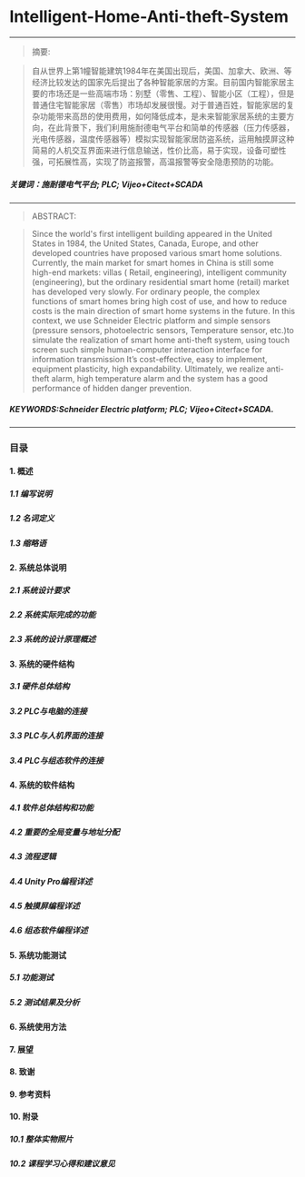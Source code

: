 # Intelligent-Home-Anti-theft-System
---
> 摘要:

> 自从世界上第1幢智能建筑1984年在美国出现后，美国、加拿大、欧洲、等经济比较发达的国家先后提出了各种智能家居的方案。目前国内智能家居主要的市场还是一些高端市场：别墅（零售、工程）、智能小区（工程），但是普通住宅智能家居（零售）市场却发展很慢。对于普通百姓，智能家居的复杂功能带来高昂的使用费用，如何降低成本，是未来智能家居系统的主要方向，在此背景下，我们利用施耐德电气平台和简单的传感器（压力传感器，光电传感器，温度传感器等）模拟实现智能家居防盗系统，运用触摸屏这种简易的人机交互界面来进行信息输送，性价比高，易于实现，设备可塑性强，可拓展性高，实现了防盗报警，高温报警等安全隐患预防的功能。
##### 关键词：施耐德电气平台;  PLC; Vijeo+Citect+SCADA
---
> ABSTRACT:

> Since the world's first intelligent building appeared in the United States in 1984, the United States, Canada, Europe, and other developed countries have proposed various smart home solutions. Currently, the main market for smart homes in China is still some high-end markets: villas ( Retail, engineering), intelligent community (engineering), but the ordinary residential smart home (retail) market has developed very slowly. For ordinary people, the complex functions of smart homes bring high cost of use, and how to reduce costs is the main direction of smart home systems in the future. In this context, we use Schneider Electric platform and simple sensors (pressure sensors, photoelectric sensors, Temperature sensor, etc.)to simulate the realization of smart home anti-theft system, using touch screen such simple human-computer interaction interface for information transmission It’s cost-effective, easy to implement, equipment plasticity, high expandability. Ultimately, we realize anti-theft alarm, high temperature alarm and the system has a good performance of hidden danger prevention.
##### KEYWORDS:Schneider Electric platform; PLC; Vijeo+Citect+SCADA.
---
### 目录
#### 1. 概述
##### 1.1 编写说明
##### 1.2 名词定义
##### 1.3 缩略语
#### 2. 系统总体说明
##### 2.1 系统设计要求
##### 2.2 系统实际完成的功能
##### 2.3 系统的设计原理概述
#### 3. 系统的硬件结构
##### 3.1 硬件总体结构
##### 3.2 PLC与电脑的连接
##### 3.3 PLC与人机界面的连接
##### 3.4 PLC与组态软件的连接
#### 4. 系统的软件结构
##### 4.1 软件总体结构和功能
##### 4.2 重要的全局变量与地址分配
##### 4.3 流程逻辑
##### 4.4 Unity Pro编程详述
##### 4.5 触摸屏编程详述
##### 4.6 组态软件编程详述
#### 5. 系统功能测试
##### 5.1 功能测试
##### 5.2 测试结果及分析
#### 6. 系统使用方法
#### 7. 展望
#### 8. 致谢
#### 9. 参考资料
#### 10. 附录
##### 10.1 整体实物照片
##### 10.2 课程学习心得和建议意见
